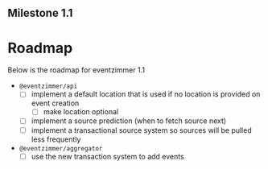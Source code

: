 Milestone 1.1
-------------

# Roadmap
Below is the roadmap for eventzimmer 1.1

- `@eventzimmer/api`
    - [ ] implement a default location that is used if no location is provided on event creation
        - [ ] make location optional
    - [ ] implement a source prediction (when to fetch source next)
    - [ ] implement a transactional source system so sources will be pulled less frequently
- `@eventzimmer/aggregator`
    - [ ] use the new transaction system to add events
